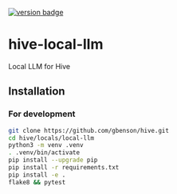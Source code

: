 [![version badge]](https://hub.docker.com/r/gbenson/hive-local-llm)

[version badge]: https://img.shields.io/docker/v/gbenson/hive-local-llm?color=limegreen

# hive-local-llm

Local LLM for Hive

## Installation

### For development

```sh
git clone https://github.com/gbenson/hive.git
cd hive/locals/local-llm
python3 -m venv .venv
. .venv/bin/activate
pip install --upgrade pip
pip install -r requirements.txt
pip install -e .
flake8 && pytest
```
